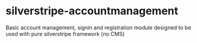 silverstripe-accountmanagement
==============================

Basic account management, signin and registration module designed to be used with pure silverstripe framework (no CMS)

